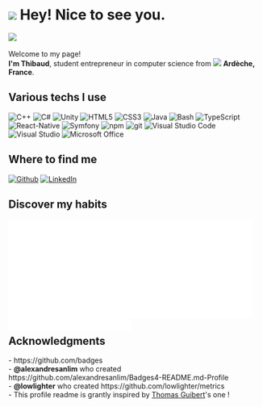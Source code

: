 <h1><img src="https://emojis.slackmojis.com/emojis/images/1531849430/4246/blob-sunglasses.gif?1531849430" width="30" /> Hey! Nice to see you.</h1>

[![](https://github-readme-stats.vercel.app/api?username=CreatibOfficiel&show_icons=true&theme=tokyonight&hide_border=true&locale=en)](https://github.com/CreatibOfficiel)

<p>Welcome to my page! </br>
  <b>I'm Thibaud</b>, student entrepreneur in computer science from <img src="https://image.flaticon.com/icons/svg/197/197560.svg" width="13" /> <b>Ardèche, France</b>. </p>

## Various techs I use

<p>
  <img alt="C++" height="26px" src="https://img.shields.io/badge/C%2B%2B-00599C?style=for-the-badge&logo=c%2B%2B&logoColor=white" />
  <img alt="C#" height="26px" src="https://img.shields.io/badge/C%23-239120?style=for-the-badge&logo=c-sharp&logoColor=white" />
  <img alt="Unity" height="26px" src="https://img.shields.io/badge/Unity-100000?style=for-the-badge&logo=unity&logoColor=white" />
  <img alt="HTML5" height="26px" src="https://img.shields.io/badge/HTML5-E34F26?style=for-the-badge&logo=html5&logoColor=white" />
  <img alt="CSS3" height="26px" src="https://img.shields.io/badge/CSS-239120?&style=for-the-badge&logo=css3&logoColor=white" />
  <img alt="Java" height="26px" src="https://img.shields.io/badge/Java-ED8B00?style=for-the-badge&logo=java&logoColor=white" />
  <img alt="Bash" height="26px" src="https://img.shields.io/badge/Shell_Script-121011?style=for-the-badge&logo=gnu-bash&logoColor=white" />
  <img alt="TypeScript" height="26px" src="https://img.shields.io/badge/-TypeScript-007ACC?style=flat-square&logo=typescript&logoColor=white" />
  <img alt="React-Native" height="26px" src="https://img.shields.io/badge/React_Native-20232A?style=for-the-badge&logo=react&logoColor=61DAFB" />
  <img alt="Symfony" height="26px" src="https://img.shields.io/badge/Symfony-000000?style=for-the-badge&logo=Symfony&logoColor=white" />
  <img alt="npm" height="26px" src="https://img.shields.io/badge/-NPM-CB3837?style=flat-square&logo=npm&logoColor=white" />
  <img alt="git" height="26px" src="https://img.shields.io/badge/-Git-F05032?style=flat-square&logo=git&logoColor=white" />
  <img alt="Visual Studio Code" height="26px" src="https://img.shields.io/badge/Visual_Studio_Code-0078D4?style=for-the-badge&logo=visual%20studio%20code&logoColor=white" />
  <img alt="Visual Studio" height="26px" src="https://img.shields.io/badge/Visual_Studio_2019-5C2D91?style=for-the-badge&logo=visual%20studio&logoColor=white" />
  <img alt="Microsoft Office" height="26px" src="https://img.shields.io/badge/Microsoft_Office-D83B01?style=for-the-badge&logo=microsoft-office&logoColor=white" />
</p>

## Where to find me

<p>
  <a href="https://github.com/CreatibOfficiel" target="_blank"><img alt="Github" src="https://img.shields.io/badge/GitHub-%2312100E.svg?&style=for-the-badge&logo=Github&logoColor=white" /></a>
  <a href="https://www.linkedin.com/in/thibaud-cb/" target="_blank"><img alt="LinkedIn" src="https://img.shields.io/badge/linkedin-%230077B5.svg?&style=for-the-badge&logo=linkedin&logoColor=white" /></a>
</p>

## Discover my habits

<!-- If you're using "main" as default branch -->
<img align="left" width="48%" alt="metrics" src="https://raw.githubusercontent.com/CreatibOfficiel/CreatibOfficiel/0dda9b29050b1bd24f28ab9514d0922a4de31bdd/metrics.svg" />
<img width="48%" alt="metrics" src="https://raw.githubusercontent.com/CreatibOfficiel/CreatibOfficiel/0dda9b29050b1bd24f28ab9514d0922a4de31bdd/metrics.plugin.habits.charts.svg" />

<br>

## Acknowledgments
<p>
- https://github.com/badges</br>
- <b>@alexandresanlim</b> who created https://github.com/alexandresanlim/Badges4-README.md-Profile</br>
- <b>@lowlighter</b> who created https://github.com/lowlighter/metrics</br>
- This profile readme is grantly inspired by <a href="https://github.com/thmsgbrt" target="_blank">Thomas Guibert</a>'s one !
</p>

<!---
CreatibOfficiel/CreatibOfficiel is a ✨ special ✨ repository because its `README.md` (this file) appears on your GitHub profile.
You can click the Preview link to take a look at your changes.
--->
